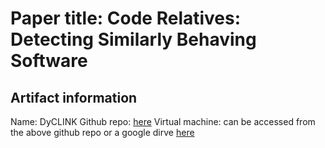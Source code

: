 Paper title: Code Relatives: Detecting Similarly Behaving Software
=====

Artifact information
-----
Name: DyCLINK
Github repo: [here](https://github.com/Programming-Systems-Lab/dyclink)
Virtual machine: can be accessed from the above github repo or a google dirve [here](https://drive.google.com/file/d/0B-Sb0pnsw61vVkgteGx0cWszbTA/view?usp=sharing)

